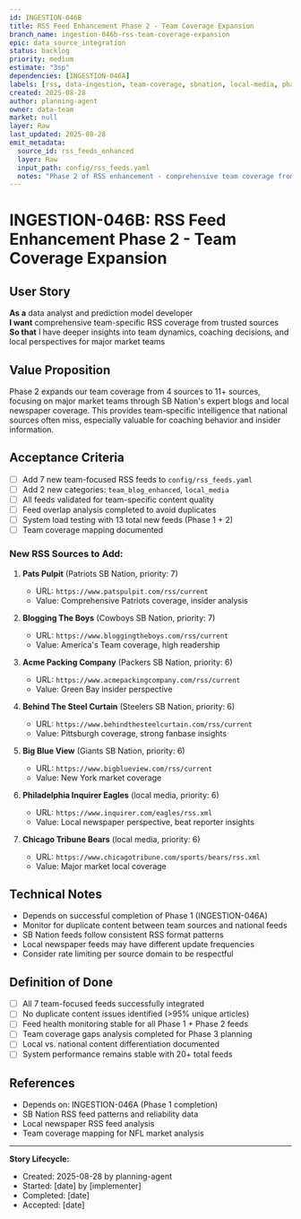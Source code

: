 ```yaml
---
id: INGESTION-046B
title: RSS Feed Enhancement Phase 2 - Team Coverage Expansion
branch_name: ingestion-046b-rss-team-coverage-expansion
epic: data_source_integration
status: backlog
priority: medium
estimate: "3sp"
dependencies: [INGESTION-046A]
labels: [rss, data-ingestion, team-coverage, sbnation, local-media, phase2]
created: 2025-08-28
author: planning-agent
owner: data-team
market: null
layer: Raw
last_updated: 2025-08-28
emit_metadata:
  source_id: rss_feeds_enhanced
  layer: Raw
  input_path: config/rss_feeds.yaml
  notes: "Phase 2 of RSS enhancement - comprehensive team coverage from SB Nation and local media"
---
```


# INGESTION-046B: RSS Feed Enhancement Phase 2 - Team Coverage Expansion

## User Story
**As a** data analyst and prediction model developer  
**I want** comprehensive team-specific RSS coverage from trusted sources  
**So that** I have deeper insights into team dynamics, coaching decisions, and local perspectives for major market teams

## Value Proposition
Phase 2 expands our team coverage from 4 sources to 11+ sources, focusing on major market teams through SB Nation's expert blogs and local newspaper coverage. This provides team-specific intelligence that national sources often miss, especially valuable for coaching behavior and insider information.

## Acceptance Criteria
- [ ] Add 7 new team-focused RSS feeds to `config/rss_feeds.yaml`
- [ ] Add 2 new categories: `team_blog_enhanced`, `local_media`
- [ ] All feeds validated for team-specific content quality
- [ ] Feed overlap analysis completed to avoid duplicates
- [ ] System load testing with 13 total new feeds (Phase 1 + 2)
- [ ] Team coverage mapping documented

### New RSS Sources to Add:
1. **Pats Pulpit** (Patriots SB Nation, priority: 7)
   - URL: `https://www.patspulpit.com/rss/current`
   - Value: Comprehensive Patriots coverage, insider analysis

2. **Blogging The Boys** (Cowboys SB Nation, priority: 7)
   - URL: `https://www.bloggingtheboys.com/rss/current`
   - Value: America's Team coverage, high readership

3. **Acme Packing Company** (Packers SB Nation, priority: 6)
   - URL: `https://www.acmepackingcompany.com/rss/current`
   - Value: Green Bay insider perspective

4. **Behind The Steel Curtain** (Steelers SB Nation, priority: 6)
   - URL: `https://www.behindthesteelcurtain.com/rss/current`
   - Value: Pittsburgh coverage, strong fanbase insights

5. **Big Blue View** (Giants SB Nation, priority: 6)
   - URL: `https://www.bigblueview.com/rss/current`
   - Value: New York market coverage

6. **Philadelphia Inquirer Eagles** (local media, priority: 6)
   - URL: `https://www.inquirer.com/eagles/rss.xml`
   - Value: Local newspaper perspective, beat reporter insights

7. **Chicago Tribune Bears** (local media, priority: 6)
   - URL: `https://www.chicagotribune.com/sports/bears/rss.xml`
   - Value: Major market local coverage

## Technical Notes
- Depends on successful completion of Phase 1 (INGESTION-046A)
- Monitor for duplicate content between team sources and national feeds
- SB Nation feeds follow consistent RSS format patterns
- Local newspaper feeds may have different update frequencies
- Consider rate limiting per source domain to be respectful

## Definition of Done
- [ ] All 7 team-focused feeds successfully integrated
- [ ] No duplicate content issues identified (>95% unique articles)
- [ ] Feed health monitoring stable for all Phase 1 + Phase 2 feeds
- [ ] Team coverage gaps analysis completed for Phase 3 planning
- [ ] Local vs. national content differentiation documented
- [ ] System performance remains stable with 20+ total feeds

## References
- Depends on: INGESTION-046A (Phase 1 completion)
- SB Nation RSS feed patterns and reliability data
- Local newspaper RSS feed analysis
- Team coverage mapping for NFL market analysis

---
**Story Lifecycle:**
- Created: 2025-08-28 by planning-agent
- Started: [date] by [implementer]  
- Completed: [date]
- Accepted: [date]
